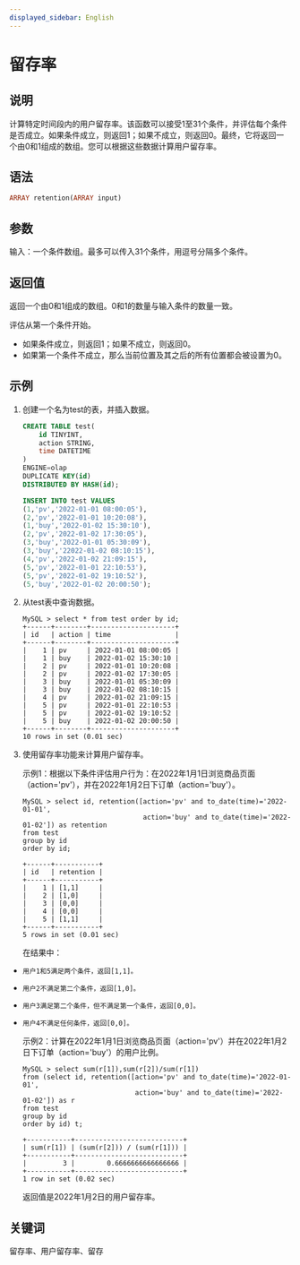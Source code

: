 ```yaml
---
displayed_sidebar: English
---
```


# 留存率

## 说明

计算特定时间段内的用户留存率。该函数可以接受1至31个条件，并评估每个条件是否成立。如果条件成立，则返回1；如果不成立，则返回0。最终，它将返回一个由0和1组成的数组。您可以根据这些数据计算用户留存率。

## 语法

```Haskell
ARRAY retention(ARRAY input)
```

## 参数

输入：一个条件数组。最多可以传入31个条件，用逗号分隔多个条件。

## 返回值

返回一个由0和1组成的数组。0和1的数量与输入条件的数量一致。

评估从第一个条件开始。

- 如果条件成立，则返回1；如果不成立，则返回0。
- 如果第一个条件不成立，那么当前位置及其之后的所有位置都会被设置为0。

## 示例

1. 创建一个名为test的表，并插入数据。

   ```SQL
   CREATE TABLE test(
       id TINYINT,
       action STRING,
       time DATETIME
   )
   ENGINE=olap
   DUPLICATE KEY(id)
   DISTRIBUTED BY HASH(id);
   
   INSERT INTO test VALUES 
   (1,'pv','2022-01-01 08:00:05'),
   (2,'pv','2022-01-01 10:20:08'),
   (1,'buy','2022-01-02 15:30:10'),
   (2,'pv','2022-01-02 17:30:05'),
   (3,'buy','2022-01-01 05:30:09'),
   (3,'buy','22022-01-02 08:10:15'),
   (4,'pv','2022-01-02 21:09:15'),
   (5,'pv','2022-01-01 22:10:53'),
   (5,'pv','2022-01-02 19:10:52'),
   (5,'buy','2022-01-02 20:00:50');
   ```

2. 从test表中查询数据。

   ```Plain
   MySQL > select * from test order by id;
   +------+--------+---------------------+
   | id   | action | time                |
   +------+--------+---------------------+
   |    1 | pv     | 2022-01-01 08:00:05 |
   |    1 | buy    | 2022-01-02 15:30:10 |
   |    2 | pv     | 2022-01-01 10:20:08 |
   |    2 | pv     | 2022-01-02 17:30:05 |
   |    3 | buy    | 2022-01-01 05:30:09 |
   |    3 | buy    | 2022-01-02 08:10:15 |
   |    4 | pv     | 2022-01-02 21:09:15 |
   |    5 | pv     | 2022-01-01 22:10:53 |
   |    5 | pv     | 2022-01-02 19:10:52 |
   |    5 | buy    | 2022-01-02 20:00:50 |
   +------+--------+---------------------+
   10 rows in set (0.01 sec)
   ```

3. 使用留存率功能来计算用户留存率。

   示例1：根据以下条件评估用户行为：在2022年1月1日浏览商品页面（action='pv'），并在2022年1月2日下订单（action='buy'）。

   ```Plain
   MySQL > select id, retention([action='pv' and to_date(time)='2022-01-01',
                                 action='buy' and to_date(time)='2022-01-02']) as retention 
   from test 
   group by id
   order by id;
   
   +------+-----------+
   | id   | retention |
   +------+-----------+
   |    1 | [1,1]     |
   |    2 | [1,0]     |
   |    3 | [0,0]     |
   |    4 | [0,0]     |
   |    5 | [1,1]     |
   +------+-----------+
   5 rows in set (0.01 sec)
   ```

   在结果中：

-     用户1和5满足两个条件，返回[1,1]。

-     用户2不满足第二个条件，返回[1,0]。

-     用户3满足第二个条件，但不满足第一个条件，返回[0,0]。

-     用户4不满足任何条件，返回[0,0]。

   示例2：计算在2022年1月1日浏览商品页面（action='pv'）并在2022年1月2日下订单（action='buy'）的用户比例。

   ```Plain
   MySQL > select sum(r[1]),sum(r[2])/sum(r[1])
   from (select id, retention([action='pv' and to_date(time)='2022-01-01',
                               action='buy' and to_date(time)='2022-01-02']) as r 
   from test 
   group by id 
   order by id) t;
   
   +-----------+---------------------------+
   | sum(r[1]) | (sum(r[2])) / (sum(r[1])) |
   +-----------+---------------------------+
   |         3 |        0.6666666666666666 |
   +-----------+---------------------------+
   1 row in set (0.02 sec)
   ```

   返回值是2022年1月2日的用户留存率。

## 关键词

留存率、用户留存率、留存
